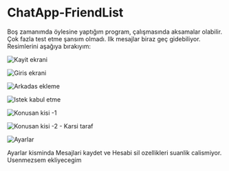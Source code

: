 # ChatApp-FriendList

Boş zamanımda öylesine yaptığım program, çalışmasında aksamalar olabilir. Çok fazla test etme şansım olmadı. Ilk mesajlar biraz geç gidebiliyor. Resimlerini aşağıya bırakıyım: 

![Kayit ekrani](https://i.imgyukle.com/2020/06/15/CQWU0S.png)

![Giris ekrani](https://i.imgyukle.com/2020/06/15/CQW3Ds.png)

![Arkadas ekleme](https://i.imgyukle.com/2020/06/15/CQWexb.png)

![Istek kabul etme](https://i.imgyukle.com/2020/06/15/CQW8bQ.png)

![Konusan kisi -1](https://i.imgyukle.com/2020/06/15/CQWM8R.png)

![Konusan kisi -2 - Karsi taraf](https://i.imgyukle.com/2020/06/15/CQWtQt.png)

![Ayarlar](https://i.imgyukle.com/2020/06/15/CQWFgc.png)


Ayarlar kisminda Mesajlari kaydet ve Hesabi sil ozellikleri suanlik calismiyor. Usenmezsem ekliyecegim
